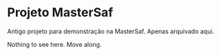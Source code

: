 Projeto MasterSaf
================================

Antigo projeto para demonstração na MasterSaf. Apenas arquivado aqui.

Nothing to see here. Move along.